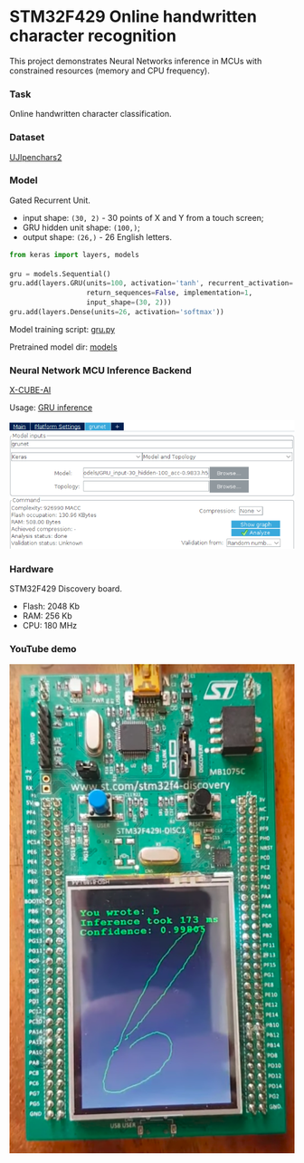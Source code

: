 # STM32F429 Online handwritten character recognition

This project demonstrates Neural Networks inference in MCUs with constrained resources (memory and CPU frequency).

### Task

Online handwritten character classification.


### Dataset

[UJIpenchars2](http://archive.ics.uci.edu/ml/datasets/UJI+Pen+Characters+(Version+2))


### Model

Gated Recurrent Unit.

- input shape: `(30, 2)` - 30 points of X and Y from a touch screen;
- GRU hidden unit shape: `(100,)`;
- output shape: `(26,)` - 26 English letters.

```python
from keras import layers, models

gru = models.Sequential()
gru.add(layers.GRU(units=100, activation='tanh', recurrent_activation='hard_sigmoid',
                   return_sequences=False, implementation=1,
                   input_shape=(30, 2)))
gru.add(layers.Dense(units=26, activation='softmax'))
```

Model training script: [gru.py](https://github.com/dizcza/ujipen/blob/master/gru.py)

Pretrained model dir: [models](models)


### Neural Network MCU Inference Backend

[X-CUBE-AI](https://www.st.com/en/embedded-software/x-cube-ai.html)

Usage: [GRU inference](Modules/Recognition/gru_infer.h)

![cube-ai](screenshots/grunet_cubeai_modelconf.png)


### Hardware

STM32F429 Discovery board.

- Flash: 2048 Kb
- RAM: 256 Kb
- CPU: 180 MHz


### YouTube demo

[![demo.png](screenshots/demo.png)](https://www.youtube.com/watch?v=8qtlnYSxpFk)

